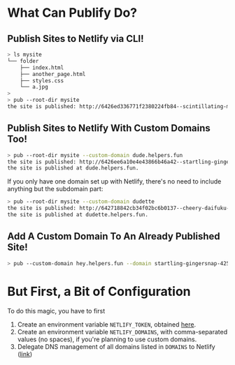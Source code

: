 # What Can Publify Do?

## Publish Sites to Netlify via CLI!

```bash
> ls mysite
└── folder
    ├── index.html
    ├── another_page.html
    ├── styles.css
    └── a.jpg
>
> pub --root-dir mysite
the site is published: http://6426ed336771f2380224fb84--scintillating-mochi-760bd3.netlify.app
```

## Publish Sites to Netlify With Custom Domains Too!

```bash
> pub --root-dir mysite --custom-domain dude.helpers.fun
the site is published: http://6426ee6a10e4e43866b46a42--startling-gingersnap-425138.netlify.app
the site is published at dude.helpers.fun.
```

If you only have one domain set up with Netlify, there's no need to include anything but the subdomain part:

```bash
> pub --root-dir mysite --custom-domain dudette
the site is published: http://642718842cb34f02bc6b0137--cheery-daifuku-f3417f.netlify.app
the site is published at dudette.helpers.fun.
```

## Add A Custom Domain To An Already Published Site!

```bash
> pub --custom-domain hey.helpers.fun --domain startling-gingersnap-425138.netlify.app
```


# But First, a Bit of Configuration

To do this magic, you have to first

1) Create an environment variable `NETLIFY_TOKEN`, obtained [here](https://app.netlify.com/user/applications#personal-access-tokens).
1) Create an environment variable `NETLIFY_DOMAINS`, with comma-separated values (no spaces), if you're planning to use custom domains.
1) Delegate DNS management of all domains listed in `DOMAINS` to Netlify ([link](https://docs.netlify.com/domains-https/netlify-dns/delegate-to-netlify/))
